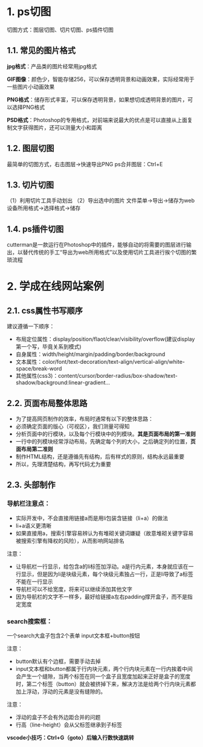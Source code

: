 # 1. ps切图
切图方式：图层切图、切片切图、ps插件切图

## 1.1. 常见的图片格式
**jpg格式**：产品类的图片经常用jpg格式

**GIF图像**：颜色少，智能存储256，可以保存透明背景和动画效果，实际经常用于一些图片小动画效果

**PNG格式**：储存形式丰富，可以保存透明背景，如果想切成透明背景的图片，可以选择PNG格式

**PSD格式**：Photoshop的专用格式，对前端来说最大的优点是可以直接从上面复制文字获得图片，还可以测量大小和距离


## 1.2. 图层切图
最简单的切图方式，右击图层->快速导出PNG
ps合并图层：Ctrl+E


## 1.3. 切片切图
（1）利用切片工具手动划出
（2）导出选中的图片
文件菜单->导出->储存为web设备所用格式->选择格式->储存


## 1.4. ps插件切图
cutterman是一款运行在Photoshop中的插件，能够自动的将需要的图层进行输出，以替代传统的手工“导出为web所用格式”以及使用切片工具进行挨个切图的繁琐流程



# 2. 学成在线网站案例
## 2.1. css属性书写顺序
建议遵循一下顺序：
- 布局定位属性：display/position/flaot/clear/visibility/overflow(建议display第一个写，毕竟关系到模式)
- 自身属性：width/height/margin/padding/border/background
- 文本属性：color/font/text-decoration/text-align/vertical-align/white-space/break-word
- 其他属性(css3)：content/cursor/border-radius/box-shadow/text-shadow/background:linear-gradient...


## 2.2. 页面布局整体思路
- 为了提高网页制作的效率，布局时通常有以下的整体思路：
- 必须确定页面的版心（可视区），我们测量可得知
- 分析页面中的行模块，以及每个行模块中的列模块。**其是页面布局的第一准则**
- 一行中的列模块经常浮动布局，先确定每个列的大小，之后确定列的位置，**页面布局第二准则**
- 制作HTML结构，还是遵循先有结构，后有样式的原则，结构永远最重要
- 所以，先理清楚结构，再写代码尤为重要


## 2.3. 头部制作
### 导航栏注意点：
- 实际开发中，不会直接用链接a而是用li包装含链接（li+a）的做法
- li+a语义更清晰
- 如果直接用a，搜索引擎容易辨认为有堆砌关键词嫌疑（故意堆砌关键字容易被搜索引擎有降权的风险），从而影响网站排名

注意：
- 让导航栏一行显示，给包含a的li标签加浮动。a是行内元素，本身就应该在一行显示，但是因为li是块级元素，每个块级元素独占一行，正是li导致了a标签不能在一行显示
- 导航栏可以不给宽度，将来可以继续添加其他文字
- 因为导航栏的文字不一样多，最好给链接a左右padding撑开盒子，而不是指定宽度

### search搜索框：
一个search大盒子包含2个表单
input文本框+button按钮

注意：
- button默认有个边框，需要手动去掉
- input文本框和button都属于行内块元素，两个行内块元素在一行内挨着中间会产生一个缝隙，当两个标签在同一个盒子且宽度加起来正好是盒子的宽度时，第二个标签（button）就会被挤掉下来，解决方法是给两个行内块元素都加上浮动，浮动的元素是没有缝隙的。

注意：

- 浮动的盒子不会有外边距合并的问题
- 行高（line-height）会从父标签继承到子标签

**vscode小技巧：Ctrl+G（goto）后输入行数快速跳转**
